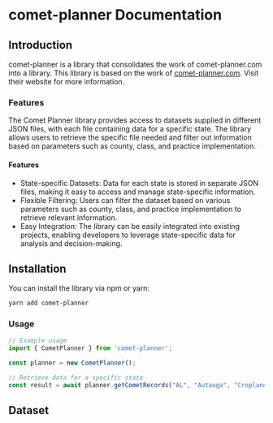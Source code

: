 # comet-planner Documentation

## Introduction

comet-planner is a library that consolidates the work of comet-planner.com into a library.
This library is based on the work of [comet-planner.com](http://comet-planner.com/). Visit their website for more information.

### Features

The Comet Planner library provides access to datasets supplied in different JSON files, with each file containing data for a specific state. The library allows users to retrieve the specific file needed and filter out information based on parameters such as county, class, and practice implementation.

#### Features

* State-specific Datasets: Data for each state is stored in separate JSON files, making it easy to access and manage state-specific information.
* Flexible Filtering: Users can filter the dataset based on various parameters such as county, class, and practice implementation to retrieve relevant information.
* Easy Integration: The library can be easily integrated into existing projects, enabling developers to leverage state-specific data for analysis and decision-making.

## Installation

You can install the library via npm or yarn:

```bash
yarn add comet-planner
```

### Usage

```typescript
// Example usage
import { CometPlanner } from 'comet-planner';

const planner = new CometPlanner();

// Retrieve data for a specific state
const result = await planner.getCometRecords("AL", "Autauga", "Cropland Management");
```

## Dataset
